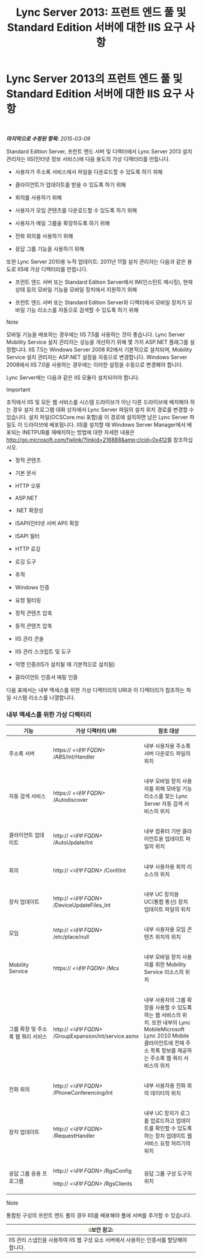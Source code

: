 ﻿---
title: 'Lync Server 2013: 프런트 엔드 풀 및 Standard Edition 서버에 대한 IIS 요구 사항'
TOCTitle: 프런트 엔드 풀 및 Standard Edition 서버에 대한 IIS 요구 사항
ms:assetid: e8a6c7ac-b6d5-4c7e-abe9-d8ea5eedbc62
ms:mtpsurl: https://technet.microsoft.com/ko-kr/library/Gg399038(v=OCS.15)
ms:contentKeyID: 49305388
ms.date: 08/24/2015
mtps_version: v=OCS.15
ms.translationtype: HT
---

# Lync Server 2013의 프런트 엔드 풀 및 Standard Edition 서버에 대한 IIS 요구 사항

 

_**마지막으로 수정된 항목:** 2015-03-09_

Standard Edition Server, 프런트 엔드 서버 및 디렉터에서 Lync Server 2013 설치 관리자는 IIS(인터넷 정보 서비스)에 다음 용도의 가상 디렉터리를 만듭니다.

  - 사용자가 주소록 서비스에서 파일을 다운로드할 수 있도록 하기 위해

  - 클라이언트가 업데이트를 받을 수 있도록 하기 위해

  - 회의를 사용하기 위해

  - 사용자가 모임 콘텐츠를 다운로드할 수 있도록 하기 위해

  - 사용자가 메일 그룹을 확장하도록 하기 위해

  - 전화 회의를 사용하기 위해

  - 응답 그룹 기능을 사용하기 위해

또한 Lync Server 2010용 누적 업데이트: 2011년 11월 설치 관리자는 다음과 같은 용도로 IIS에 가상 디렉터리를 만듭니다.

  - 프런트 엔드 서버 또는 Standard Edition Server에서 IM(인스턴트 메시징), 현재 상태 등의 모바일 기능을 모바일 장치에서 지원하기 위해

  - 프런트 엔드 서버 또는 Standard Edition Server와 디렉터에서 모바일 장치가 모바일 기능 리소스를 자동으로 검색할 수 있도록 하기 위해


> [!NOTE]
> 모바일 기능을 배포하는 경우에는 IIS 7.5를 사용하는 것이 좋습니다. Lync Server Mobility Service 설치 관리자는 성능을 개선하기 위해 몇 가지 ASP.NET 플래그를 설정합니다. IIS 7.5는 Windows Server 2008 R2에서 기본적으로 설치되며, Mobility Service 설치 관리자는 ASP.NET 설정을 자동으로 변경합니다. Windows Server 2008에서 IIS 7.0을 사용하는 경우에는 이러한 설정을 수동으로 변경해야 합니다.



Lync Server에는 다음과 같은 IIS 모듈이 설치되어야 합니다.


> [!IMPORTANT]
> 조직에서 IIS 및 모든 웹 서비스를 시스템 드라이브가 아닌 다른 드라이브에 배치해야 하는 경우 설치 프로그램 대화 상자에서 Lync Server 파일의 설치 위치 경로를 변경할 수 있습니다. 설치 파일(OCSCore.msi 포함)을 이 경로에 설치하면 남은 Lync Server 파일도 이 드라이브에 배포됩니다. IIS를 설치할 때 Windows Server Manager에서 배포되는 INETPUB를 재배치하는 방법에 대한 자세한 내용은 <A class=uri href="http://go.microsoft.com/fwlink/?linkid=216888%26clcid=0x412">http://go.microsoft.com/fwlink/?linkid=216888&amp;clcid=0x412</A>를 참조하십시오.



  - 정적 콘텐츠

  - 기본 문서

  - HTTP 오류

  - ASP.NET

  - .NET 확장성

  - ISAPI(인터넷 서버 API) 확장

  - ISAPI 필터

  - HTTP 로깅

  - 로깅 도구

  - 추적

  - Windows 인증

  - 요청 필터링

  - 정적 콘텐츠 압축

  - 동적 콘텐츠 압축

  - IIS 관리 콘솔

  - IIS 관리 스크립트 및 도구

  - 익명 인증(IIS가 설치될 때 기본적으로 설치됨)

  - 클라이언트 인증서 매핑 인증

다음 표에서는 내부 액세스를 위한 가상 디렉터리의 URI과 이 디렉터리가 참조하는 파일 시스템 리소스를 나열합니다.

### 내부 액세스를 위한 가상 디렉터리

<table>
<colgroup>
<col style="width: 33%" />
<col style="width: 33%" />
<col style="width: 33%" />
</colgroup>
<thead>
<tr class="header">
<th>기능</th>
<th>가상 디렉터리 URI</th>
<th>참조 대상</th>
</tr>
</thead>
<tbody>
<tr class="odd">
<td><p>주소록 서버</p></td>
<td><p>https:// <em>&lt;내부 FQDN&gt;</em> /ABS/int/Handler</p></td>
<td><p>내부 사용자용 주소록 서버 다운로드 파일의 위치</p></td>
</tr>
<tr class="even">
<td><p>자동 검색 서비스</p></td>
<td><p>https:// <em>&lt;내부 FQDN&gt;</em> /Autodiscover</p></td>
<td><p>내부 모바일 장치 사용자를 위해 모바일 기능 리소스를 찾는 Lync Server 자동 검색 서비스의 위치</p></td>
</tr>
<tr class="odd">
<td><p>클라이언트 업데이트</p></td>
<td><p>http:// <em>&lt;내부 FQDN&gt;</em> /AutoUpdate/Int</p></td>
<td><p>내부 컴퓨터 기반 클라이언트용 업데이트 파일의 위치</p></td>
</tr>
<tr class="even">
<td><p>회의</p></td>
<td><p>http:// <em>&lt;내부 FQDN&gt;</em> /Conf/Int</p></td>
<td><p>내부 사용자용 회의 리소스의 위치</p></td>
</tr>
<tr class="odd">
<td><p>장치 업데이트</p></td>
<td><p>http:// <em>&lt;내부 FQDN&gt;</em> /DeviceUpdateFiles_Int</p></td>
<td><p>내부 UC 장치용 UC(통합 통신) 장치 업데이트 파일의 위치</p></td>
</tr>
<tr class="even">
<td><p>모임</p></td>
<td><p>http:// <em>&lt;내부 FQDN&gt;</em> /etc/place/null</p></td>
<td><p>내부 사용자용 모임 콘텐츠 위치의 위치</p></td>
</tr>
<tr class="odd">
<td><p>Mobility Service</p></td>
<td><p>https:// <em>&lt;내부 FQDN&gt;</em> /Mcx</p></td>
<td><p>내부 모바일 장치 사용자를 위한 Mobility Service 리소스의 위치</p></td>
</tr>
<tr class="even">
<td><p>그룹 확장 및 주소록 웹 쿼리 서비스</p></td>
<td><p>http:// <em>&lt;내부 FQDN&gt;</em> /GroupExpansion/int/service.asmx</p></td>
<td><p>내부 사용자의 그룹 확장을 사용할 수 있도록 하는 웹 서비스의 위치. 또한 내부의 Lync MobileMicrosoft Lync 2010 Mobile 클라이언트에 전체 주소 목록 정보를 제공하는 주소록 웹 쿼리 서비스의 위치</p></td>
</tr>
<tr class="odd">
<td><p>전화 회의</p></td>
<td><p>http:// <em>&lt;내부 FQDN&gt;</em> /PhoneConferencing/Int</p></td>
<td><p>내부 사용자용 전화 회의 데이터의 위치</p></td>
</tr>
<tr class="even">
<td><p>장치 업데이트</p></td>
<td><p>http:// <em>&lt;내부 FQDN&gt;</em> /RequestHandler</p></td>
<td><p>내부 UC 장치가 로그를 업로드하고 업데이트를 확인할 수 있도록 하는 장치 업데이트 웹 서비스 요청 처리기의 위치</p></td>
</tr>
<tr class="odd">
<td><p>응답 그룹 응용 프로그램</p></td>
<td><p>http:// <em>&lt;내부 FQDN&gt;</em> /RgsConfig</p>
<p>http:// <em>&lt;내부 FQDN&gt;</em> /RgsClients</p></td>
<td><p>응답 그룹 구성 도구의 위치</p></td>
</tr>
</tbody>
</table>



> [!NOTE]
> 통합된 구성의 프런트 엔드 풀의 경우 IIS를 배포해야 풀에 서버를 추가할 수 있습니다.



<table>
<thead>
<tr class="header">
<th><img src="images/Gg398321.security(OCS.15).gif" title="security" alt="security" />보안 참고:</th>
</tr>
</thead>
<tbody>
<tr class="odd">
<td>IIS 관리 스냅인을 사용하여 IIS 웹 구성 요소 서버에서 사용하는 인증서를 할당해야 합니다.</td>
</tr>
</tbody>
</table>

